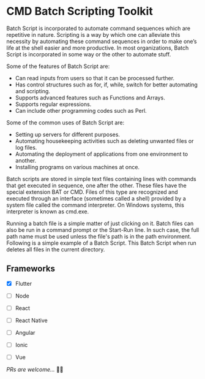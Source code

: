 # CMD Batch Scripting Toolkit
Batch Script is incorporated to automate command sequences which are repetitive in nature. Scripting is a way by which one can alleviate this necessity by automating these command sequences in order to make one’s life at the shell easier and more productive. In most organizations, Batch Script is incorporated in some way or the other to automate stuff.

Some of the features of Batch Script are:
- Can read inputs from users so that it can be processed further.
- Has control structures such as for, if, while, switch for better automating and scripting.
- Supports advanced features such as Functions and Arrays.
- Supports regular expressions.
- Can include other programming codes such as Perl.

Some of the common uses of Batch Script are:
- Setting up servers for different purposes.
- Automating housekeeping activities such as deleting unwanted files or log files.
- Automating the deployment of applications from one environment to another.
- Installing programs on various machines at once.

Batch scripts are stored in simple text files containing lines with commands that get executed in sequence, one after the other. These files have the special extension BAT or CMD. Files of this type are recognized and executed through an interface (sometimes called a shell) provided by a system file called the command interpreter. On Windows systems, this interpreter is known as cmd.exe.

Running a batch file is a simple matter of just clicking on it. Batch files can also be run in a command prompt or the Start-Run line. In such case, the full path name must be used unless the file's path is in the path environment. Following is a simple example of a Batch Script. This Batch Script when run deletes all files in the current directory.

## Frameworks
- [x] Flutter
- [ ] Node
- [ ] React
- [ ] React Native
- [ ] Angular
- [ ] Ionic
- [ ] Vue


_PRs are welcome..._ ✌🏻